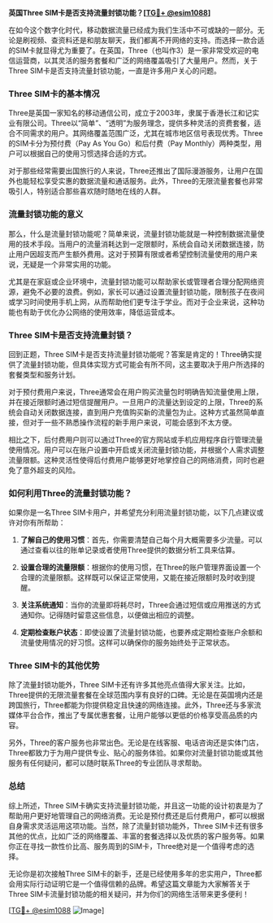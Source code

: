 **英国Three SIM卡是否支持流量封锁功能？[[TG💪+ @esim1088](https://t.me/s/esim1088)]**

在如今这个数字化时代，移动数据流量已经成为我们生活中不可或缺的一部分。无论是刷视频、查资料还是和朋友聊天，我们都离不开网络的支持。而选择一款合适的SIM卡就显得尤为重要了。在英国，Three（也叫作3）是一家非常受欢迎的电信运营商，以其灵活的服务套餐和广泛的网络覆盖吸引了大量用户。然而，关于Three SIM卡是否支持流量封锁功能，一直是许多用户关心的问题。

### Three SIM卡的基本情况

Three是英国一家知名的移动通信公司，成立于2003年，隶属于香港长江和记实业有限公司。Three以“简单”、“透明”为服务理念，提供多种灵活的资费套餐，适合不同需求的用户。其网络覆盖范围广泛，尤其在城市地区信号表现优秀。Three的SIM卡分为预付费（Pay As You Go）和后付费（Pay Monthly）两种类型，用户可以根据自己的使用习惯选择合适的方式。

对于那些经常需要出国旅行的人来说，Three还推出了国际漫游服务，让用户在国外也能轻松享受实惠的数据流量和通话服务。此外，Three的无限流量套餐也非常吸引人，特别适合那些喜欢随时随地在线的人群。

### 流量封锁功能的意义

那么，什么是流量封锁功能呢？简单来说，流量封锁功能就是一种控制数据流量使用的技术手段。当用户的流量消耗达到一定限额时，系统会自动关闭数据连接，防止用户因超支而产生额外费用。这对于预算有限或者希望控制流量使用的用户来说，无疑是一个非常实用的功能。

尤其是在家庭或企业环境中，流量封锁功能可以帮助家长或管理者合理分配网络资源，避免不必要的浪费。例如，家长可以通过设置流量封锁功能，限制孩子在夜间或学习时间使用手机上网，从而帮助他们更专注于学业。而对于企业来说，这种功能也有助于优化办公网络的使用效率，降低运营成本。

### Three SIM卡是否支持流量封锁？

回到正题，Three SIM卡是否支持流量封锁功能呢？答案是肯定的！Three确实提供了流量封锁功能，但具体实现方式可能会有所不同，这主要取决于用户所选择的套餐类型和服务计划。

对于预付费用户来说，Three通常会在用户购买流量包时明确告知流量使用上限，并在接近限额时通过短信提醒用户。一旦用户的流量达到设定的上限，Three的系统会自动关闭数据连接，直到用户充值购买新的流量包为止。这种方式虽然简单直接，但对于一些不熟悉操作流程的新手用户来说，可能会感到不太方便。

相比之下，后付费用户则可以通过Three的官方网站或手机应用程序自行管理流量使用情况。用户可以在账户设置中开启或关闭流量封锁功能，并根据个人需求调整流量限额。这种灵活性使得后付费用户能够更好地掌控自己的网络消费，同时也避免了意外超支的风险。

### 如何利用Three的流量封锁功能？

如果你是一名Three SIM卡用户，并希望充分利用流量封锁功能，以下几点建议或许对你有所帮助：

1. **了解自己的使用习惯**：首先，你需要清楚自己每个月大概需要多少流量。可以通过查看以往的账单记录或者使用Three提供的数据分析工具来估算。
   
2. **设置合理的流量限额**：根据你的使用习惯，在Three的账户管理界面设置一个合理的流量限额。这样既可以保证正常使用，又能在接近限额时及时收到提醒。

3. **关注系统通知**：当你的流量即将耗尽时，Three会通过短信或应用推送的方式通知你。记得随时留意这些信息，以便做出相应的调整。

4. **定期检查账户状态**：即使设置了流量封锁功能，也要养成定期检查账户余额和流量使用情况的好习惯。这样可以确保你的服务始终处于正常状态。

### Three SIM卡的其他优势

除了流量封锁功能外，Three SIM卡还有许多其他亮点值得大家关注。比如，Three提供的无限流量套餐在全球范围内享有良好的口碑。无论是在英国境内还是跨国旅行，Three都能为你提供稳定且快速的网络连接。此外，Three还与多家流媒体平台合作，推出了专属优惠套餐，让用户能够以更低的价格享受高品质的内容。

另外，Three的客户服务也非常出色。无论是在线客服、电话咨询还是实体门店，Three都致力于为用户提供专业、贴心的服务体验。如果你对流量封锁功能或其他服务有任何疑问，都可以随时联系Three的专业团队寻求帮助。

### 总结

综上所述，Three SIM卡确实支持流量封锁功能，并且这一功能的设计初衷是为了帮助用户更好地管理自己的网络消费。无论是预付费还是后付费用户，都可以根据自身需求灵活运用这项功能。当然，除了流量封锁功能外，Three SIM卡还有很多其他的优点，比如广泛的网络覆盖、丰富的套餐选择以及优质的客户服务等。如果你正在寻找一款性价比高、服务周到的SIM卡，Three绝对是一个值得考虑的选择。

无论你是初次接触Three SIM卡的新手，还是已经使用多年的忠实用户，Three都会用实际行动证明它是一个值得信赖的品牌。希望这篇文章能为大家解答关于Three SIM卡流量封锁功能的相关疑问，并为你们的网络生活带来更多便利！

[[TG💪+ @esim1088](https://t.me/s/esim1088) ![Image](https://i.postimg.cc/4NQfJmqS/Snipaste-2025-05-13-00-14-12.png)]